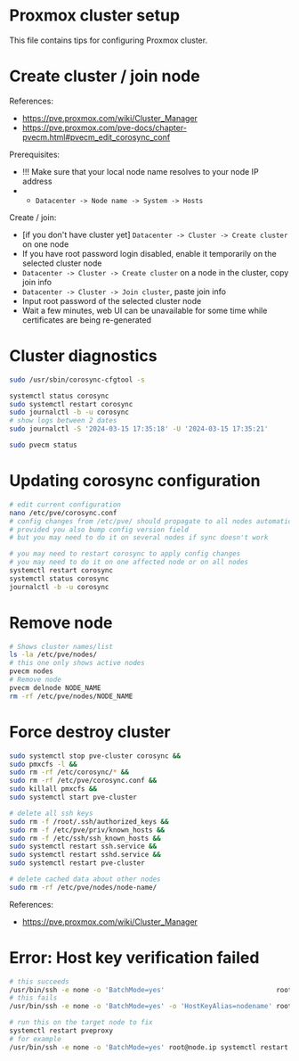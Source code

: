 
# Proxmox cluster setup

This file contains tips for configuring Proxmox cluster.

# Create cluster / join node

References:
- https://pve.proxmox.com/wiki/Cluster_Manager
- https://pve.proxmox.com/pve-docs/chapter-pvecm.html#pvecm_edit_corosync_conf

Prerequisites:
- !!! Make sure that your local node name resolves to your node IP address
- - `Datacenter -> Node name -> System -> Hosts`

Create / join:
- [if you don't have cluster yet] `Datacenter -> Cluster -> Create cluster` on one node
- If you have root password login disabled, enable it temporarily on the selected cluster node
- `Datacenter -> Cluster -> Create cluster` on a node in the cluster, copy join info
- `Datacenter -> Cluster -> Join cluster`, paste join info
- Input root password of the selected cluster node
- Wait a few minutes, web UI can be unavailable for some time while certificates are being re-generated

# Cluster diagnostics

```bash
sudo /usr/sbin/corosync-cfgtool -s

systemctl status corosync
sudo systemctl restart corosync
sudo journalctl -b -u corosync
# show logs between 2 dates
sudo journalctl -S '2024-03-15 17:35:18' -U '2024-03-15 17:35:21'

sudo pvecm status
```

# Updating corosync configuration

```bash
# edit current configuration
nano /etc/pve/corosync.conf
# config changes from /etc/pve/ should propagate to all nodes automatically
# provided you also bump config version field
# but you may need to do it on several nodes if sync doesn't work

# you may need to restart corosync to apply config changes
# you may need to do it on one affected node or on all nodes
systemctl restart corosync
systemctl status corosync
journalctl -b -u corosync
```

# Remove node

```bash
# Shows cluster names/list
ls -la /etc/pve/nodes/
# this one only shows active nodes
pvecm nodes
# Remove node
pvecm delnode NODE_NAME
rm -rf /etc/pve/nodes/NODE_NAME
```

# Force destroy cluster

```bash
sudo systemctl stop pve-cluster corosync &&
sudo pmxcfs -l &&
sudo rm -rf /etc/corosync/* &&
sudo rm -rf /etc/pve/corosync.conf &&
sudo killall pmxcfs &&
sudo systemctl start pve-cluster

# delete all ssh keys
sudo rm -f /root/.ssh/authorized_keys &&
sudo rm -f /etc/pve/priv/known_hosts &&
sudo rm -f /etc/ssh/ssh_known_hosts &&
sudo systemctl restart ssh.service &&
sudo systemctl restart sshd.service &&
sudo systemctl restart pve-cluster

# delete cached data about other nodes
sudo rm -rf /etc/pve/nodes/node-name/
```

References:
- https://pve.proxmox.com/wiki/Cluster_Manager

# Error: Host key verification failed

```bash
# this succeeds
/usr/bin/ssh -e none -o 'BatchMode=yes'                            root@node.ip /bin/true
# this fails
/usr/bin/ssh -e none -o 'BatchMode=yes' -o 'HostKeyAlias=nodename' root@node.ip /bin/true

# run this on the target node to fix
systemctl restart pveproxy
# for example
/usr/bin/ssh -e none -o 'BatchMode=yes' root@node.ip systemctl restart pveproxy
```
